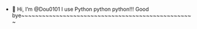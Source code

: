 - 👋 Hi, I’m @Dou0101
I use Python python python!!!
Good bye~~~~~~~~~~~~~~~~~~~~~~~~~~~~~~~~~~~~~~~~~~~~~~~~~~
<!--是中国人！！！-->
